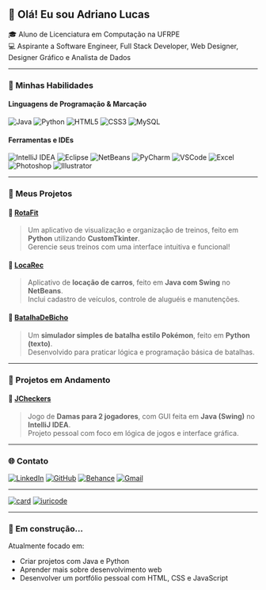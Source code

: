 ## 👋 Olá! Eu sou Adriano Lucas

🎓 Aluno de Licenciatura em Computação na UFRPE  
💻 Aspirante a Software Engineer, Full Stack Developer, Web Designer, Designer Gráfico e Analista de Dados

---

### 🧠 Minhas Habilidades

#### Linguagens de Programação & Marcação
![Java](https://img.shields.io/badge/Java-ED8B00?style=for-the-badge&logo=java&logoColor=white)
![Python](https://img.shields.io/badge/Python-3776AB?style=for-the-badge&logo=python&logoColor=white)
![HTML5](https://img.shields.io/badge/HTML5-E34F26?style=for-the-badge&logo=html5&logoColor=white)
![CSS3](https://img.shields.io/badge/CSS3-1572B6?style=for-the-badge&logo=css3&logoColor=white)
![MySQL](https://img.shields.io/badge/MySQL-005C84?style=for-the-badge&logo=mysql&logoColor=white)

#### Ferramentas e IDEs
![IntelliJ IDEA](https://img.shields.io/badge/IntelliJIDEA-000000?style=for-the-badge&logo=intellijidea&logoColor=white)
![Eclipse](https://img.shields.io/badge/Eclipse-2C2255?style=for-the-badge&logo=eclipse&logoColor=white)
![NetBeans](https://img.shields.io/badge/NetBeans-1B6AC6?style=for-the-badge&logo=apache-netbeans-ide&logoColor=white)
![PyCharm](https://img.shields.io/badge/PyCharm-143?style=for-the-badge&logo=pycharm&logoColor=black&color=black&labelColor=green)
![VSCode](https://img.shields.io/badge/VSCode-007ACC?style=for-the-badge&logo=visualstudiocode&logoColor=white)
![Excel](https://img.shields.io/badge/Excel-217346?style=for-the-badge&logo=microsoft-excel&logoColor=white)
![Photoshop](https://img.shields.io/badge/Photoshop-31A8FF?style=for-the-badge&logo=adobephotoshop&logoColor=white)
![Illustrator](https://img.shields.io/badge/Illustrator-FF9A00?style=for-the-badge&logo=adobeillustrator&logoColor=white)

---

### 🚀 Meus Projetos

#### 🔹 [RotaFit](https://github.com/RyukaiTidal/RotaFit2.0)
> Um aplicativo de visualização e organização de treinos, feito em **Python** utilizando **CustomTkinter**.  
Gerencie seus treinos com uma interface intuitiva e funcional!

#### 🔹 [LocaRec](https://github.com/yet1lab/class-lab2)
> Aplicativo de **locação de carros**, feito em **Java com Swing** no **NetBeans**.  
Inclui cadastro de veículos, controle de aluguéis e manutenções.

#### 🔹 [BatalhaDeBicho](https://github.com/RyukaiTidal/BatalhaDeBicho)
> Um **simulador simples de batalha estilo Pokémon**, feito em **Python (texto)**.  
Desenvolvido para praticar lógica e programação básica de batalhas.

---

### 🔧 Projetos em Andamento

#### 🔸 [JCheckers](https://github.com/RyukaiTidal/JDamas)
> Jogo de **Damas para 2 jogadores**, com GUI feita em **Java (Swing)** no **IntelliJ IDEA**.  
Projeto pessoal com foco em lógica de jogos e interface gráfica.

---

### 🌐 Contato

[![LinkedIn](https://img.shields.io/badge/LinkedIn-0A66C2?style=for-the-badge&logo=linkedin&logoColor=white)](https://www.linkedin.com/in/adrianolucasmenfe/)
[![GitHub](https://img.shields.io/badge/GitHub-181717?style=for-the-badge&logo=github&logoColor=white)](https://github.com/RyukaiTidal)
[![Behance](https://img.shields.io/badge/Behance-1769FF?style=for-the-badge&logo=behance&logoColor=white)](https://www.behance.net/HikaidaDG)
[![Gmail](https://img.shields.io/badge/Gmail-D14836?style=for-the-badge&logo=gmail&logoColor=white)](mailto:adrienlukerbtc@gmail.com)

---

[![card](https://github-readme-stats.vercel.app/api?username=RyukaiTidal&theme=tokyonight)](https://github.com/anuraghazra/github-readme-stats)
[![iuricode](https://github-readme-stats.vercel.app/api/top-langs/?username=RyukaiTidal&hide=TeX,html&layout=compact&theme=tokyonight)](https://github.com/anuraghazra/github-readme-stats)


---

### 📌 Em construção...

Atualmente focado em:
- Criar projetos com Java e Python
- Aprender mais sobre desenvolvimento web
- Desenvolver um portfólio pessoal com HTML, CSS e JavaScript

